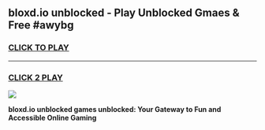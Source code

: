 
## bloxd.io unblocked - Play Unblocked Gmaes & Free #awybg
<h3>
<a href="https://news.freeplayer.one?title=bloxd.io_unblocked&ref=26F">CLICK TO PLAY</a></h3>
<hr>

<h3>
<a href="https://news.freeplayer.one?title=bloxd.io_unblocked&ref=26F">CLICK 2 PLAY</a>
  
</h3>

<a href="https://news.freeplayer.one?title=bloxd.io_unblocked&ref=26F/"><img src="https://clearcache.store/games.png"></a>


**bloxd.io unblocked games unblocked: Your Gateway to Fun and Accessible Online Gaming**

